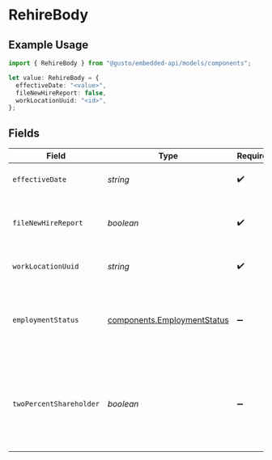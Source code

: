 # RehireBody

## Example Usage

```typescript
import { RehireBody } from "@gusto/embedded-api/models/components";

let value: RehireBody = {
  effectiveDate: "<value>",
  fileNewHireReport: false,
  workLocationUuid: "<id>",
};
```

## Fields

| Field                                                                                                                              | Type                                                                                                                               | Required                                                                                                                           | Description                                                                                                                        |
| ---------------------------------------------------------------------------------------------------------------------------------- | ---------------------------------------------------------------------------------------------------------------------------------- | ---------------------------------------------------------------------------------------------------------------------------------- | ---------------------------------------------------------------------------------------------------------------------------------- |
| `effectiveDate`                                                                                                                    | *string*                                                                                                                           | :heavy_check_mark:                                                                                                                 | The day when the employee returns to work.                                                                                         |
| `fileNewHireReport`                                                                                                                | *boolean*                                                                                                                          | :heavy_check_mark:                                                                                                                 | The boolean flag indicating whether Gusto will file a new hire report for the employee.                                            |
| `workLocationUuid`                                                                                                                 | *string*                                                                                                                           | :heavy_check_mark:                                                                                                                 | The uuid of the employee's work location.                                                                                          |
| `employmentStatus`                                                                                                                 | [components.EmploymentStatus](../../models/components/employmentstatus.md)                                                         | :heavy_minus_sign:                                                                                                                 | The employee's employment status. Supplying an invalid option will set the employment_status to *not_set*.                         |
| `twoPercentShareholder`                                                                                                            | *boolean*                                                                                                                          | :heavy_minus_sign:                                                                                                                 | Whether the employee is a two percent shareholder of the company. This field only applies to companies with an S-Corp entity type. |